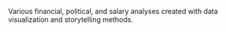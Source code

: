 Various financial, political, and salary analyses created with data visualization and storytelling methods.
